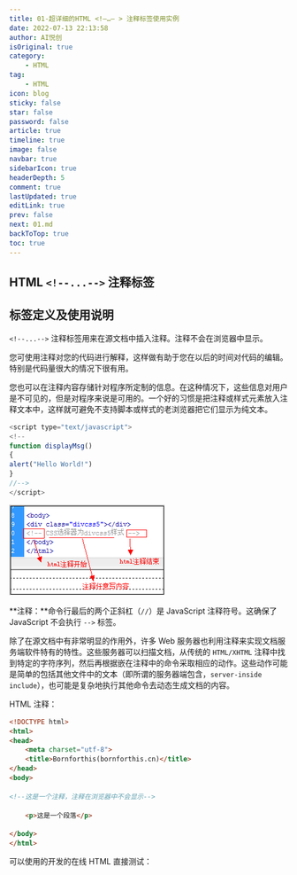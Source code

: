 ```yaml
---
title: 01-超详细的HTML <!–…– > 注释标签使用实例
date: 2022-07-13 22:13:58
author: AI悦创
isOriginal: true
category: 
    - HTML
tag:
    - HTML
icon: blog
sticky: false
star: false
password: false
article: true
timeline: true
image: false
navbar: true
sidebarIcon: true
headerDepth: 5
comment: true
lastUpdated: true
editLink: true
prev: false
next: 01.md
backToTop: true
toc: true
---
```


## HTML `<!--...-->` 注释标签

## 标签定义及使用说明

`<!--...-->` 注释标签用来在源文档中插入注释。注释不会在浏览器中显示。

您可使用注释对您的代码进行解释，这样做有助于您在以后的时间对代码的编辑。特别是代码量很大的情况下很有用。

您也可以在注释内容存储针对程序所定制的信息。在这种情况下，这些信息对用户是不可见的，但是对程序来说是可用的。一个好的习惯是把注释或样式元素放入注释文本中，这样就可避免不支持脚本或样式的老浏览器把它们显示为纯文本。

```javascript
<script type="text/javascript">            
<!--             
function displayMsg()                
{                
alert("Hello World!")                
}                
//-->                
</script> 
```

![html 注释代码分析图](./01.assets/201611031658515662.png)

**注释：**命令行最后的两个正斜杠（`//`）是 JavaScript 注释符号。这确保了 JavaScript 不会执行 `-->` 标签。

除了在源文档中有非常明显的作用外，许多 Web 服务器也利用注释来实现文档服务端软件特有的特性。这些服务器可以扫描文档，从传统的 `HTML/XHTML` 注释中找到特定的字符序列，然后再根据嵌在注释中的命令采取相应的动作。这些动作可能是简单的包括其他文件中的文本（即所谓的服务器端包含，`server-inside include`），也可能是复杂地执行其他命令去动态生成文档的内容。

HTML 注释：

```html
<!DOCTYPE html>
<html>
<head>
    <meta charset="utf-8">
    <title>Bornforthis(bornforthis.cn)</title>
</head>
<body>

<!--这是一个注释，注释在浏览器中不会显示-->

    <p>这是一个段落</p>

</body>
</html>
```

可以使用的开发的在线 HTML 直接测试：[]()












